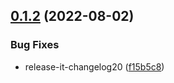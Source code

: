 

## [0.1.2](https://github.com/aehyok/ak-cli/compare/0.1.1...0.1.2) (2022-08-02)


### Bug Fixes

* release-it-changelog20 ([f15b5c8](https://github.com/aehyok/ak-cli/commit/f15b5c81d9de9ada4927e082ed8204f9a0f1b931))